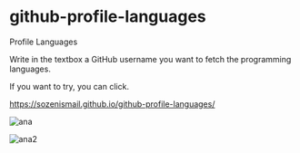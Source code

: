 # github-profile-languages
Profile Languages


Write in the textbox a GitHub username you want to fetch the programming languages.

If you want to try, you can click.

https://sozenismail.github.io/github-profile-languages/


![ana](https://user-images.githubusercontent.com/35347062/61785431-58913100-ae14-11e9-8a0f-01660205c491.PNG)

![ana2](https://user-images.githubusercontent.com/35347062/61785430-58913100-ae14-11e9-9beb-50a3c1ad6a9c.PNG)


